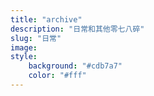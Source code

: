 ```yaml
---
title: "archive"
description: "日常和其他零七八碎"
slug: "日常"
image: 
style:
    background: "#cdb7a7"
    color: "#fff"
---
```



